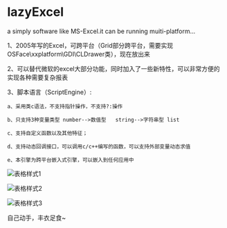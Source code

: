 ﻿# lazyExcel
a simply software like MS-Excel.it can be running muiti-platform...

1、2005年写的Excel，可跨平台（Grid部分跨平台，需要实现OSFace\xxplatform\GDI\CLDrawer类），现在放出来

2、可以替代微软的excel大部分功能，同时加入了一些新特性，可以非常方便的实现各种需要复杂报表

3、脚本语言（ScriptEngine）:

	a、采用类c语法，不支持指针操作，不支持?:操作
	
	b、只支持3种变量类型 number-->数值型   string-->字符串型 list
	
	c、支持自定义函数以及其他特征；
	
	d、支持动态回调接口，可以调用c/c++编写的函数，可以支持外部变量动态求值
	
	e、本引擎为跨平台嵌入式引擎，可以嵌入到任何应用中
	
![表格样式1](https://github.com/lazy-luo/lazyExcel/blob/master/readme_res/lazyExcel03.PNG)

![表格样式2](https://github.com/lazy-luo/lazyExcel/blob/master/readme_res/lazyExcel02.PNG)

![表格样式3](https://github.com/lazy-luo/lazyExcel/blob/master/readme_res/lazyExcel01.PNG)

自己动手，丰衣足食~
